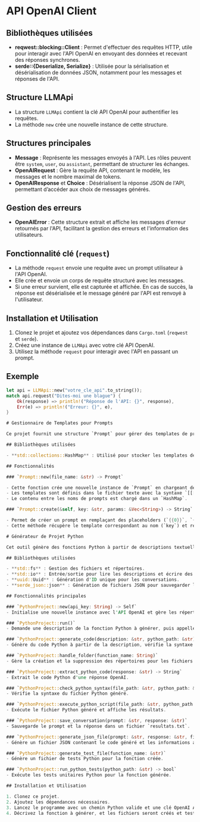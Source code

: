 # API OpenAI Client

## Bibliothèques utilisées
- **reqwest::blocking::Client** : Permet d'effectuer des requêtes HTTP, utile pour interagir avec l'API OpenAI en envoyant des données et recevant des réponses synchrones.
- **serde::{Deserialize, Serialize}** : Utilisée pour la sérialisation et désérialisation de données JSON, notamment pour les messages et réponses de l'API.

## Structure LLMApi
- La structure `LLMApi` contient la clé API OpenAI pour authentifier les requêtes.
- La méthode `new` crée une nouvelle instance de cette structure.

## Structures principales
- **Message** : Représente les messages envoyés à l'API. Les rôles peuvent être `system`, `user`, ou `assistant`, permettant de structurer les échanges.
- **OpenAIRequest** : Gère la requête API, contenant le modèle, les messages et le nombre maximal de tokens.
- **OpenAIResponse** et **Choice** : Désérialisent la réponse JSON de l'API, permettant d’accéder aux choix de messages générés.

## Gestion des erreurs
- **OpenAIError** : Cette structure extrait et affiche les messages d'erreur retournés par l'API, facilitant la gestion des erreurs et l'information des utilisateurs.

## Fonctionnalité clé (`request`)
- La méthode `request` envoie une requête avec un prompt utilisateur à l'API OpenAI.
- Elle crée et envoie un corps de requête structuré avec les messages.
- Si une erreur survient, elle est capturée et affichée. En cas de succès, la réponse est désérialisée et le message généré par l'API est renvoyé à l'utilisateur.

## Installation et Utilisation
1. Clonez le projet et ajoutez vos dépendances dans `Cargo.toml` (`reqwest` et `serde`).
2. Créez une instance de `LLMApi` avec votre clé API OpenAI.
3. Utilisez la méthode `request` pour interagir avec l'API en passant un prompt.

## Exemple
```rust
let api = LLMApi::new("votre_cle_api".to_string());
match api.request("Dites-moi une blague") {
    Ok(response) => println!("Réponse de l'API: {}", response),
    Err(e) => println!("Erreur: {}", e),
}

# Gestionnaire de Templates pour Prompts

Ce projet fournit une structure `Prompt` pour gérer des templates de prompts depuis un fichier et créer des prompts en remplaçant des placeholders par des valeurs spécifiques.

## Bibliothèques utilisées

- **std::collections::HashMap** : Utilisé pour stocker les templates de prompts avec des noms uniques comme clés.

## Fonctionnalités

### `Prompt::new(file_name: &str) -> Prompt`

- Cette fonction crée une nouvelle instance de `Prompt` en chargeant des templates à partir d'un fichier.
- Les templates sont définis dans le fichier texte avec la syntaxe `[[[nom]]]` pour nommer chaque prompt.
- Le contenu entre les noms de prompts est chargé dans un `HashMap`.

### `Prompt::create(&self, key: &str, params: &Vec<String>) -> String`

- Permet de créer un prompt en remplaçant des placeholders (`{{0}}`, `{{1}}`, etc.) par les paramètres donnés dans `params`.
- Cette méthode récupère le template correspondant au nom (`key`) et remplace chaque placeholder par les valeurs respectives fournies dans la liste.

# Générateur de Projet Python

Cet outil génère des fonctions Python à partir de descriptions textuelles, crée les fichiers associés, vérifie la syntaxe, et exécute des tests unitaires.

## Bibliothèques utilisées

- **std::fs** : Gestion des fichiers et répertoires.
- **std::io** : Entrée/sortie pour lire les descriptions et écrire des fichiers.
- **uuid::Uuid** : Génération d'ID unique pour les conversations.
- **serde_json::json** : Génération de fichiers JSON pour sauvegarder les résultats.

## Fonctionnalités principales

### `PythonProject::new(api_key: String) -> Self`
- Initialise une nouvelle instance avec l'API OpenAI et gère les répertoires pour les fichiers Python générés.

### `PythonProject::run()`
- Demande une description de la fonction Python à générer, puis appelle `generate_code` pour créer le fichier Python et tester le code.

### `PythonProject::generate_code(description: &str, python_path: &str)`
- Génère du code Python à partir de la description, vérifie la syntaxe et crée un fichier de tests.

### `PythonProject::handle_folder(function_name: String)`
- Gère la création et la suppression des répertoires pour les fichiers générés.

### `PythonProject::extract_python_code(response: &str) -> String`
- Extrait le code Python d'une réponse OpenAI.

### `PythonProject::check_python_syntax(file_path: &str, python_path: &str) -> bool`
- Vérifie la syntaxe du fichier Python généré.

### `PythonProject::execute_python_script(file_path: &str, python_path: &str)`
- Exécute le fichier Python généré et affiche les résultats.

### `PythonProject::save_conversation(prompt: &str, response: &str)`
- Sauvegarde le prompt et la réponse dans un fichier `resultats.txt`.

### `PythonProject::generate_json_file(prompt: &str, response: &str, file_path: &str) -> std::io::Result<()>`
- Génère un fichier JSON contenant le code généré et les informations associées.

### `PythonProject::generate_test_file(function_name: &str)`
- Génère un fichier de tests Python pour la fonction créée.

### `PythonProject::run_python_tests(python_path: &str) -> bool`
- Exécute les tests unitaires Python pour la fonction générée.

## Installation et Utilisation

1. Clonez ce projet.
2. Ajoutez les dépendances nécessaires.
3. Lancez le programme avec un chemin Python valide et une clé OpenAI API.
4. Décrivez la fonction à générer, et les fichiers seront créés et testés automatiquement.




